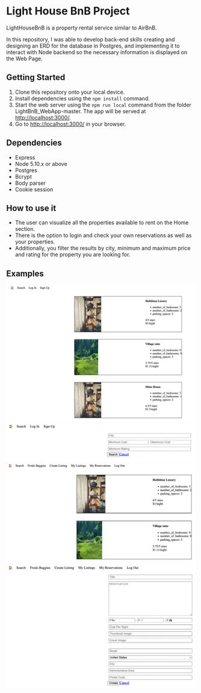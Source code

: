 # Light House BnB Project

LightHouseBnB is a property rental service similar to AirBnB.

In this repository, I was able to develop back-end skills creating and designing an ERD for the database in Postgres, and implementing it to interact with Node backend so the necessary information is displayed on the Web Page.

## Getting Started
1. Clone this repository onto your local device.
2. Install dependencies using the `npm install` command.
3. Start the web server using the `npm run local` command from the folder LightBnB_WebApp-master. The app will be served at <http://localhost:3000/>.
4. Go to <http://localhost:3000/> in your browser.

## Dependencies
- Express
- Node 5.10.x or above
- Postgres
- Bcrypt
- Body parser
- Cookie session

## How to use it
- The user can visualize all the properties available to rent on the Home section.
- There is the option to login and check your own reservations as well as your properties.
- Additionally, you filter the results by city, minimum and maximum price and rating for the property you are looking for.

## Examples

![first img](imgs/img1.png)
![second img](imgs/img2.png)
![third img](imgs/img3.png)
![fourth img](imgs/img4.png)
